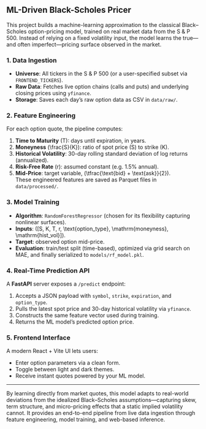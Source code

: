 ## ML-Driven Black-Scholes Pricer

This project builds a machine-learning approximation to the classical Black–Scholes option-pricing model, trained on real market data from the S & P 500. Instead of relying on a fixed volatility input, the model learns the true—and often imperfect—pricing surface observed in the market.

### 1. Data Ingestion  
- **Universe**: All tickers in the S & P 500 (or a user-specified subset via `FRONTEND_TICKERS`).  
- **Raw Data**: Fetches live option chains (calls and puts) and underlying closing prices using `yfinance`.  
- **Storage**: Saves each day’s raw option data as CSV in `data/raw/`.

### 2. Feature Engineering  
For each option quote, the pipeline computes:  
1. **Time to Maturity** \(T\): days until expiration, in years.  
2. **Moneyness** \(\frac{S}{K}\): ratio of spot price \(S\) to strike \(K\).  
3. **Historical Volatility**: 30-day rolling standard deviation of log returns (annualized).  
4. **Risk-Free Rate** \(r\): assumed constant (e.g. 1.5% annual).  
5. **Mid-Price**: target variable, \(\tfrac{\text{bid} + \text{ask}}{2}\).  
These engineered features are saved as Parquet files in `data/processed/`.

### 3. Model Training  
- **Algorithm**: `RandomForestRegressor` (chosen for its flexibility capturing nonlinear surfaces).  
- **Inputs**: \([S, K, T, r, \text{option_type}, \mathrm{moneyness}, \mathrm{hist\_vol}]\).  
- **Target**: observed option mid-price.  
- **Evaluation**: train/test split (time-based), optimized via grid search on MAE, and finally serialized to `models/rf_model.pkl`.

### 4. Real-Time Prediction API  
A **FastAPI** server exposes a `/predict` endpoint:  
1. Accepts a JSON payload with `symbol`, `strike`, `expiration`, and `option_type`.  
2. Pulls the latest spot price and 30-day historical volatility via `yfinance`.  
3. Constructs the same feature vector used during training.  
4. Returns the ML model’s predicted option price.  

### 5. Frontend Interface  
A modern React + Vite UI lets users:  
- Enter option parameters via a clean form.  
- Toggle between light and dark themes.  
- Receive instant quotes powered by your ML model.  

---

By learning directly from market quotes, this model adapts to real-world deviations from the idealized Black–Scholes assumptions—capturing skew, term structure, and micro-pricing effects that a static implied volatility cannot. It provides an end-to-end pipeline from live data ingestion through feature engineering, model training, and web-based inference.  
